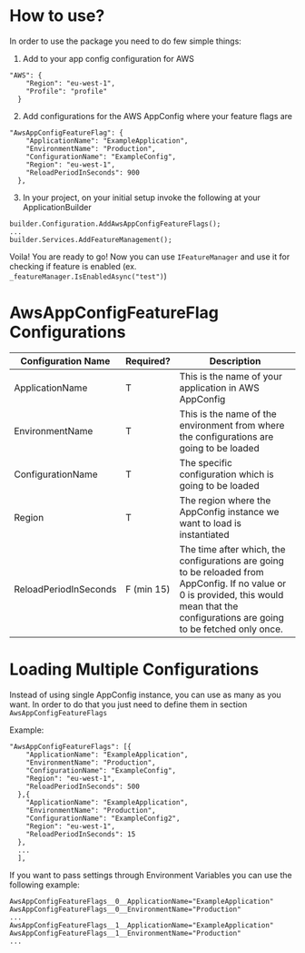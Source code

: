 
# How to use?

In order to use the package you need to do few simple things:

1. Add to your app config configuration for AWS
```
"AWS": {
    "Region": "eu-west-1",
    "Profile": "profile"
  }
```

2. Add configurations for the AWS AppConfig where your feature flags are

```
"AwsAppConfigFeatureFlag": {
    "ApplicationName": "ExampleApplication", 
    "EnvironmentName": "Production", 
    "ConfigurationName": "ExampleConfig", 
    "Region": "eu-west-1",
    "ReloadPeriodInSeconds": 900
  },
```

3. In your project, on your initial setup invoke the following at your ApplicationBuilder

```
builder.Configuration.AddAwsAppConfigFeatureFlags();
...
builder.Services.AddFeatureManagement();
```

Voila! You are ready to go! Now you can use `IFeatureManager` and use it for checking if feature is enabled (ex. `_featureManager.IsEnabledAsync("test")`)


# AwsAppConfigFeatureFlag Configurations

| Configuration Name   | Required?   | Description
| -------------------- | ----------- |-------------------------------------------------------|
| ApplicationName      | T           | This is the name of your application in AWS AppConfig |
| EnvironmentName      | T           | This is the name of the environment from where the configurations are going to be loaded|
| ConfigurationName    | T           | The specific configuration which is going to be loaded|
| Region               | T           | The region where the AppConfig instance we want to load is instantiated|
| ReloadPeriodInSeconds| F (min 15)  | The time after which, the configurations are going to be reloaded from AppConfig. If no value or 0 is provided, this would mean that the configurations are going to be fetched only once.|


# Loading Multiple Configurations

Instead of using single AppConfig instance, you can use as many as you want. In order to do that you just need to define them in section `AwsAppConfigFeatureFlags`

Example:
```
"AwsAppConfigFeatureFlags": [{
    "ApplicationName": "ExampleApplication", 
    "EnvironmentName": "Production", 
    "ConfigurationName": "ExampleConfig", 
    "Region": "eu-west-1",
    "ReloadPeriodInSeconds": 500
  },{
    "ApplicationName": "ExampleApplication", 
    "EnvironmentName": "Production", 
    "ConfigurationName": "ExampleConfig2", 
    "Region": "eu-west-1",
    "ReloadPeriodInSeconds": 15
  },
  ...
  ],
```

If you want to pass settings through Environment Variables you can use the following example:
```
AwsAppConfigFeatureFlags__0__ApplicationName="ExampleApplication"
AwsAppConfigFeatureFlags__0__EnvironmentName="Production"
...
AwsAppConfigFeatureFlags__1__ApplicationName="ExampleApplication"
AwsAppConfigFeatureFlags__1__EnvironmentName="Production"
...
```



